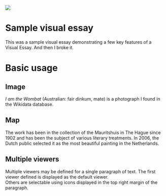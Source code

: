 <a href="https://juncture-digital.org"><img src="https://juncture-digital.org/images/ve-button.png"></a>

<param ve-config 
       title="The News for Marsupials"
       author="I.M.A. Wombat"
       banner="https://iiif.juncture-digital.org/banner/?url=https://upload.wikimedia.org/wikipedia/commons/6/6e/Vombatus_ursinus_%28Wombat_in_snow%29.jpg" 
       layout="vtl">

<!-- Entities discussed throughout the essay are typically defined before the essay text and
     are thus available in all text.  Entity identifiers (QIDs) can be found in either
     Wikipedia or Wikidata (https://www.wikidata.org)> -->
<param ve-entity eid="Q23175"> <!-- Vombatus ursinus -->
<param ve-entity eid="Q41264"> <!-- Johannes Vermeer -->
<param ve-entity eid="Q221092"> <!-- Mauritshuis -->
<param ve-entity eid="Q36600"> <!-- The Hague -->

# Sample visual essay

This was a sample visual essay demonstrating a few key features of a Visual Essay.  And then I broke it.
<param ve-image 
       manifest="https://iiif.juncture-digital.org/manifest/6dd738aed85597cac540ad31dd5818e86ef7f2918c7b43a9eb3123d5538e6e4c">

# Basic usage

## Image

_I am the Wombat_ (Australian: fair dinkum, mate) is a photograph I found in the Wikidata database.
<param ve-image 
       label="V. ursinus" 
       description="Your basic wombat" 
       license="public domain" 
       url="https://upload.wikimedia.org/wikipedia/commons/1/18/Vombatus_ursinus_-Maria_Island_National_Park.jpg">

## Map

The work has been in the collection of the Mauritshuis in The Hague since 1902 and has been the subject of various 
literary treatments. In 2006, the Dutch public selected it as the most beautiful painting in the Netherlands.
<param ve-map center="39.953,-75.164" zoom="4">

## Multiple viewers

Multiple viewers may be defined for a single paragraph of text.  The first viewer defined is displayed as the default viewer.  
Others are selectable using icons displayed in the top right margin of the paragraph.
<param ve-image 
       manifest="https://iiif.juncture-digital.org/manifest/6dd738aed85597cac540ad31dd5818e86ef7f2918c7b43a9eb3123d5538e6e4c">
<param ve-map center="Q36600" zoom="11">


